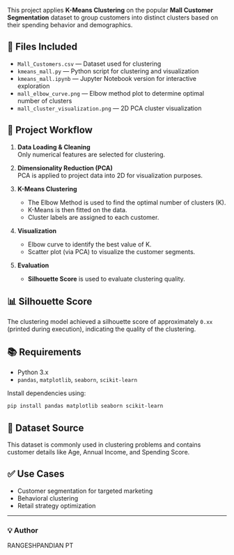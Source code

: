 This project applies **K-Means Clustering** on the popular **Mall Customer Segmentation** dataset to group customers into distinct clusters based on their spending behavior and demographics.

## 📁 Files Included

- `Mall_Customers.csv` — Dataset used for clustering  
- `kmeans_mall.py` — Python script for clustering and visualization  
- `kmeans_mall.ipynb` — Jupyter Notebook version for interactive exploration  
- `mall_elbow_curve.png` — Elbow method plot to determine optimal number of clusters  
- `mall_cluster_visualization.png` — 2D PCA cluster visualization  

## 🧪 Project Workflow

1. **Data Loading & Cleaning**  
   Only numerical features are selected for clustering.

2. **Dimensionality Reduction (PCA)**  
   PCA is applied to project data into 2D for visualization purposes.

3. **K-Means Clustering**  
   - The Elbow Method is used to find the optimal number of clusters (K).
   - K-Means is then fitted on the data.
   - Cluster labels are assigned to each customer.

4. **Visualization**  
   - Elbow curve to identify the best value of K.
   - Scatter plot (via PCA) to visualize the customer segments.

5. **Evaluation**  
   - **Silhouette Score** is used to evaluate clustering quality.

## 📊 Silhouette Score

The clustering model achieved a silhouette score of approximately `0.xx` (printed during execution), indicating the quality of the clustering.

## 📚 Requirements

- Python 3.x  
- `pandas`, `matplotlib`, `seaborn`, `scikit-learn`

Install dependencies using:

```bash
pip install pandas matplotlib seaborn scikit-learn
````

## 📌 Dataset Source

This dataset is commonly used in clustering problems and contains customer details like Age, Annual Income, and Spending Score.

## ✅ Use Cases

* Customer segmentation for targeted marketing
* Behavioral clustering
* Retail strategy optimization

---

### 💡 Author

RANGESHPANDIAN PT




